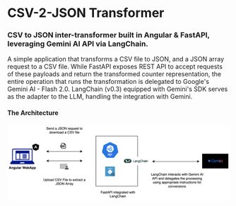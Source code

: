 # CSV-2-JSON Transformer
### CSV to JSON inter-transformer built in Angular & FastAPI, leveraging Gemini AI API via LangChain.

A simple application that transforms a CSV file to JSON, and a JSON array request to a CSV file. While FastAPI exposes REST API to accept requests of these payloads and return the transformed counter representation, the entire operation that runs the transformation is delegated to Google's Gemini AI - Flash 2.0. LangChain (v0.3) equipped with Gemini's SDK serves as the adapter to the LLM, handling the integration with Gemini. 

#### The Architecture
<img src="docs/architecture.png"></img>
